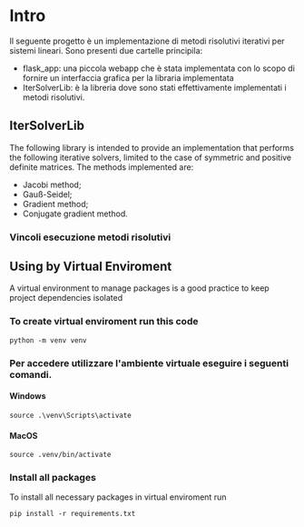 # Intro
Il seguente progetto è un implementazione di metodi risolutivi iterativi per sistemi lineari. 
Sono presenti due cartelle principila:
* flask_app: una piccola webapp che è stata implementata con lo scopo di fornire un interfaccia grafica per la libraria implementata
* IterSolverLib: è la libreria dove sono stati effettivamente implementati i metodi risolutivi.

## IterSolverLib
The following library is intended to provide an implementation that performs the following iterative solvers, limited to the case of symmetric and positive definite matrices. The methods implemented are:
* Jacobi method;
* Gauß-Seidel;
* Gradient method;
* Conjugate gradient method.

### Vincoli esecuzione metodi risolutivi


## Using by Virtual Enviroment
A virtual environment to manage packages is a good practice to keep project dependencies isolated

### To create virtual enviroment run this code
```
python -m venv venv
```
### Per accedere utilizzare l'ambiente virtuale eseguire i seguenti comandi.
#### Windows
```
source .\venv\Scripts\activate
```
#### MacOS
```
source .venv/bin/activate
```
### Install all packages
To install all necessary packages in virtual enviroment run
```
pip install -r requirements.txt
```
